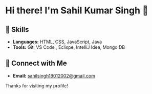 # Hi there! I'm Sahil Kumar Singh 👋

## 🌱 Skills

- **Languages:**  HTML, CSS, JavaScript, Java 
- **Tools:** Git, VS Code , Eclispe, IntelliJ Idea, Mongo DB

## 🔗 Connect with Me

- **Email:** sahilsingh18012002@gmail.com

Thanks for visiting my profile!

